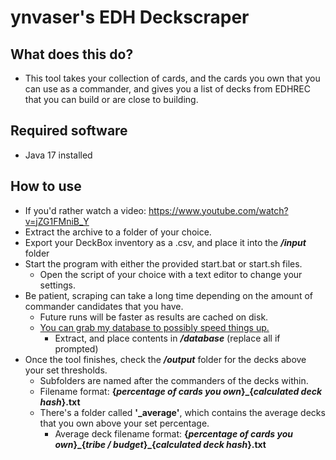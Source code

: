 # ynvaser's EDH Deckscraper

## What does this do?
* This tool takes your collection of cards, and the cards you own that you can use as a commander, and gives you a list of decks from EDHREC that you can build or are close to building.

## Required software
* Java 17 installed

## How to use 
* If you'd rather watch a video: https://www.youtube.com/watch?v=jZG1FMniB_Y
* Extract the archive to a folder of your choice.
* Export your DeckBox inventory as a .csv, and place it into the ***/input*** folder
* Start the program with either the provided start.bat or start.sh files.
  * Open the script of your choice with a text editor to change your settings.
* Be patient, scraping can take a long time depending on the amount of commander candidates that you have.
  * Future runs will be faster as results are cached on disk.
  * [You can grab my database to possibly speed things up.](https://drive.google.com/file/d/1e76_Za23k0apmHlha644AsbX8gU4saQ8/view?usp=sharing)
    * Extract, and place contents in ***/database*** (replace all if prompted)
* Once the tool finishes, check the ***/output*** folder for the decks above your set thresholds.
  * Subfolders are named after the commanders of the decks within. 
  * Filename format: **{*percentage of cards you own*}\_{*calculated deck hash*}.txt**
  * There's a folder called **'\_average'**, which contains the average decks that you own above your set percentage.
    * Average deck filename format: **{*percentage of cards you own*}\_{*tribe / budget*}\_{*calculated deck hash*}.txt**